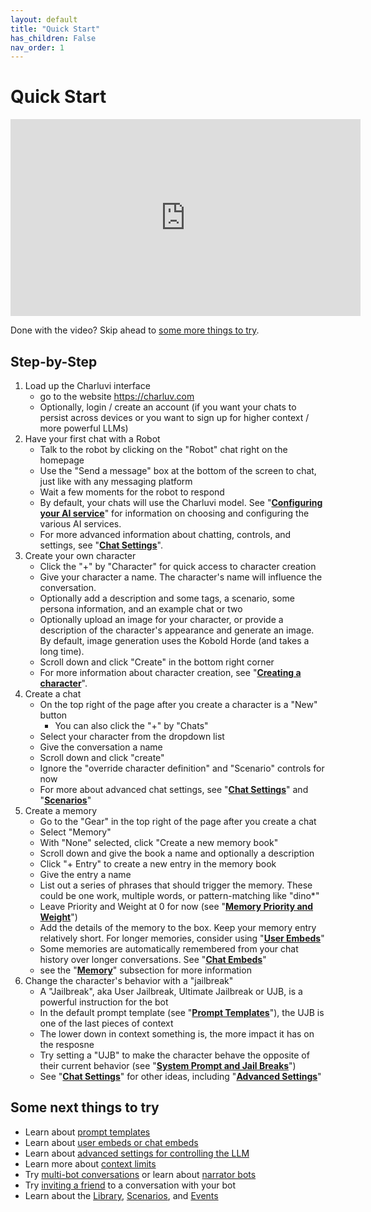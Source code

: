 ```yaml
---
layout: default
title: "Quick Start"
has_children: False
nav_order: 1
---
```


# Quick Start

<iframe width="560" height="315" src="https://www.youtube.com/embed/Q5fdlaLwJf8?si=yAzmyJ-jHktRJVfd"  title="YouTube video player" frameborder="0" allow="accelerometer; autoplay; clipboard-write; encrypted-media; gyroscope; picture-in-picture; web-share" allowfullscreen></iframe>

Done with the video? Skip ahead to [some more things to try](#some-next-things-to-try).

## Step-by-Step

1. Load up the Charluvi interface
   - go to the website https://charluv.com
   - Optionally, login / create an account (if you want your chats to persist across devices or you want to sign up for higher context / more powerful LLMs)
1. Have your first chat with a Robot
   - Talk to the robot by clicking on the "Robot" chat right on the homepage
   - Use the "Send a message" box at the bottom of the screen to chat, just like with any messaging platform
   - Wait a few moments for the robot to respond
   - By default, your chats will use the Charluvi model. See "**[Configuring your AI service](/docs/configuring-ai-service)**" for information on choosing and configuring the various AI services.
   - For more advanced information about chatting, controls, and settings, see "**[Chat Settings](/docs/chat-settings)**".
1. Create your own character
   - Click the "+" by "Character" for quick access to character creation
   - Give your character a name. The character's name will influence the conversation.
   - Optionally add a description and some tags, a scenario, some persona information, and an example chat or two
   - Optionally upload an image for your character, or provide a description of the character's appearance and generate an image. By default, image generation uses the Kobold Horde (and takes a long time).
   - Scroll down and click "Create" in the bottom right corner
   - For more information about character creation, see "**[Creating a character](/docs/creating-a-character)**".
1. Create a chat
   - On the top right of the page after you create a character is a "New" button
     - You can also click the "+" by "Chats"
   - Select your character from the dropdown list
   - Give the conversation a name
   - Scroll down and click "create"
   - Ignore the "override character definition" and "Scenario" controls for now
   - For more about advanced chat settings, see "**[Chat Settings](/docs/chat-settings)**" and "**[Scenarios](/docs/library/scenarios)**"
1. Create a memory
   - Go to the "Gear" in the top right of the page after you create a chat
   - Select "Memory"
   - With "None" selected, click "Create a new memory book"
   - Scroll down and give the book a name and optionally a description
   - Click "+ Entry" to create a new entry in the memory book
   - Give the entry a name
   - List out a series of phrases that should trigger the memory. These could be one work, multiple words, or pattern-matching like "dino\*"
   - Leave Priority and Weight at 0 for now (see "**[Memory Priority and Weight](/docs/memory/priority-and-weight)**")
   - Add the details of the memory to the box. Keep your memory entry relatively short. For longer memories, consider using "**[User Embeds](/docs/memory/user-embeds)**"
   - Some memories are automatically remembered from your chat history over longer conversations. See "**[Chat Embeds](/docs/memory/chat-embeds)**"
   - see the "**[Memory](/docs/memory)**" subsection for more information
1. Change the character's behavior with a "jailbreak"
   - A "Jailbreak", aka User Jailbreak, Ultimate Jailbreak or UJB, is a powerful instruction for the bot
   - In the default prompt template (see "**[Prompt Templates](/docs/chat-settings/prompt-templates)**"), the UJB is one of the last pieces of context
   - The lower down in context something is, the more impact it has on the resposne
   - Try setting a "UJB" to make the character behave the opposite of their current behavior (see "**[System Prompt and Jail Breaks](/docs/chat-settings/system-prompt-and-jail-breaks)**")
   - See "**[Chat Settings](/docs/chat-settings)**" for other ideas, including "**[Advanced Settings](/docs/chat-settings/advanced-settings)**"

## Some next things to try

- Learn about [prompt templates](/docs/chat-settings/prompt-templates)
- Learn about [user embeds or chat embeds](/docs/memory/embeddings)
- Learn about [advanced settings for controlling the LLM](/docs/chat-settings/advanced-settings)
- Learn more about [context limits](/docs/what-is-an-llm/context-and-context-limits)
- Try [multi-bot conversations](/docs/tips-tricks-and-troubleshooting/multi-bot-conversations) or learn about [narrator bots](/docs/tips-tricks-and-troubleshooting/narrator-bots)
- Try [inviting a friend](/docs/tips-tricks-and-troubleshooting/multi-user-conversations-and-invites) to a conversation with your bot
- Learn about the [Library](/docs/library), [Scenarios](/docs/library/scenarios), and [Events](/docs/library/events)
